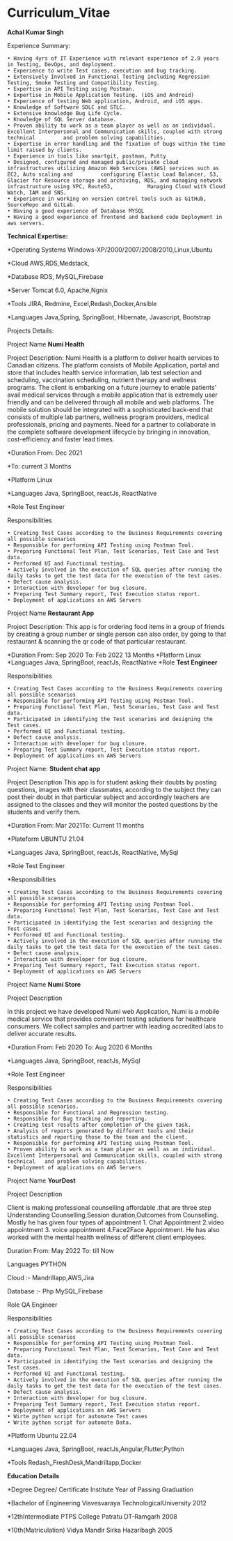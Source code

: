 # Curriculum_Vitae
**Achal Kumar Singh**

Experience Summary:

    • Having 4yrs of IT Experience with relevant experience of 2.9 years in Testing, DevOps, and deployment.    
    • Experience to write Test cases, execution and bug tracking.
    • Extensively Involved in Functional Testing including Regression Testing, Smoke Testing and Compatibility Testing.
    • Expertise in API Testing using Postman.
    • Expertise in Mobile Application Testing. (iOS and Android)
    • Experience of testing Web application, Android, and iOS apps.
    • Knowledge of Software SDLC and STLC.
    • Extensive knowledge Bug Life Cycle.
    • Knowledge of SQL Server database.
    • Proven ability to work as a team player as well as an individual. Excellent Interpersonal and Communication skills, coupled with strong technical         and problem solving capabilities.
    • Expertise in error handling and the fixation of bugs within the time limit raised by clients.
    • Experience in tools like smartgit, postman, Putty
    • Designed, configured and managed public/private cloud infrastructures utilizing Amazon Web Services (AWS) services such as EC2, Auto scaling and         configuring Elastic Load Balancer, S3, Glacier for Resource storage and archiving, RDS, and managing network infrastructure using VPC, Route53,           Managing Cloud with Cloud Watch, IAM and SNS.
    • Experience in working on version control tools such as GitHub, SourceRepo and GitLab.
    • Having a good experience of Database MYSQL
    • Having a good experience of frontend and backend code Deployment in aws servers.


**Technical Expertise:**


*Operating Systems                   Windows-XP/2000/2007/2008/2010,Linux,Ubuntu

*Cloud                               AWS,RDS,Medstack,

*Database                            RDS, MySQL,Firebase

*Server                             Tomcat 6.0, Apache,Ngnix

*Tools                              JIRA, Redmine, Excel,Redash,Docker,Ansible

*Languages                          Java,Spring, SpringBoot, Hibernate, Javascript, Bootstrap




Projects Details:

Project Name        **Numi Health**

Project Description:            Numi Health is a platform to deliver health services to Canadian citizens. The platform consists of Mobile Application, portal and store that includes health service information, lab test selection and scheduling, vaccination scheduling, nutrient therapy and wellness programs. The client is embarking on a future journey to enable patients' avail medical services through a mobile application that is extremely user friendly and can be delivered through all mobile and web platforms. The mobile solution should be integrated with a sophisticated back-end that consists of multiple lab partners, wellness program providers, medical professionals, pricing and payments. Need for a partner to collaborate in the complete software development lifecycle by bringing in innovation, cost-efficiency and faster lead times.


*Duration            From: Dec 2021

*To: current         3 Months

*Platform            Linux

*Languages           Java, SpringBoot, reactJs, ReactNative

*Role                Test Engineer

Responsibilities


    • Creating Test Cases according to the Business Requirements covering all possible scenarios 
    • Responsible for performing API Testing using Postman Tool. 
    • Preparing Functional Test Plan, Test Scenarios, Test Case and Test data. 
    • Performed UI and Functional testing. 
    • Actively involved in the execution of SQL queries after running the daily tasks to get the test data for the execution of the test cases. 
    • Defect cause analysis. 
    • Interaction with developer for bug closure. 
    • Preparing Test Summary report, Test Execution status report. 
    • Deployment of applications on AWS Servers 


Project Name    **Restaurant App**

Project Description:                This app is for ordering food items in a group of friends by creating a group number or single person can also order, by going to that restaurant & scanning the qr code of that particular restaurant.

*Duration            From: Sep 2020              To: Feb 2022            13 Months
*Platform            Linux 
*Languages           Java, SpringBoot, reactJs, ReactNative
*Role                **Test Engineer**


Responsibilities

    • Creating Test Cases according to the Business Requirements covering all possible scenarios 
    • Responsible for performing API Testing using Postman Tool. 
    • Preparing Functional Test Plan, Test Scenarios, Test Case and Test data. 
    • Participated in identifying the Test scenarios and designing the Test cases. 
    • Performed UI and Functional testing. 
    • Defect cause analysis. 
    • Interaction with developer for bug closure. 
    • Preparing Test Summary report, Test Execution status report. 
    • Deployment of applications on AWS Servers 

Project Name:        **Student chat app**

Project Description
This app is for student asking their doubts by posting questions, images with their classmates, according to the subject they can post their doubt in that particular subject and accordingly teachers are assigned to the classes and they will monitor the posted questions by the students and
verify them.

*Duration    From: Mar 2021To: Current  11 months

*Plateform    UBUNTU 21.04

*Languages   Java, SpringBoot, reactJs, ReactNative, MySql

*Role       Test Engineer

*Responsibilities

    • Creating Test Cases according to the Business Requirements covering all possible scenarios 
    • Responsible for performing API Testing using Postman Tool. 
    • Preparing Functional Test Plan, Test Scenarios, Test Case and Test data. 
    • Participated in identifying the Test scenarios and designing the Test cases. 
    • Performed UI and Functional testing. 
    • Actively involved in the execution of SQL queries after running the daily tasks to get the test data for the execution of the test cases. 
    • Defect cause analysis. 
    • Interaction with developer for bug closure. 
    • Preparing Test Summary report, Test Execution status report. 
    • Deployment of applications on AWS Servers 

Project Name    **Numi Store**

Project Description

In this project we have developed Numi web Application, Numi is a mobile medical service that provides convenient testing solutions for healthcare consumers. We collect samples and partner with leading accredited labs to deliver accurate results.

*Duration    From: Feb 2020      To: Aug 2020        6 Months

*Languages   Java, SpringBoot, reactJs, MySql

*Role        Test Engineer

Responsibilities

    • Creating Test Cases according to the Business Requirements covering all possible scenarios.
    • Responsible for Functional and Regression testing.
    • Responsible for Bug tracking and reporting.
    • Creating test results after completion of the given task.
    • Analysis of reports generated by different tools and their statistics and reporting those to the team and the client.
    • Responsible for performing API Testing using Postman Tool.
    • Proven ability to work as a team player as well as an individual. Excellent Interpersonal and Communication skills, coupled with strong technical   and problem solving capabilities.
    • Deployment of applications on AWS Servers


Project Name        **YourDost** 

Project Description

Client is making professional counselling affordable .that are three step Understanding Counselling,Session duration,Outcomes from Counselling. Mostly he has given four types of appointment 1. Chat Appointment 2.video appointment 3. voice appointment 4.Face2Face Appointment. He has also worked with the mental health wellness of different client employees.

Duration    From: May 2022          To: till Now

Languages   PYTHON

Cloud :-    Mandrillapp,AWS,Jira

Database :- Php MySQL,Firebase

Role        QA Engineer

Responsibilities

    • Creating Test Cases according to the Business Requirements covering all possible scenarios 
    • Responsible for performing API Testing using Postman Tool. 
    • Preparing Functional Test Plan, Test Scenarios, Test Case and Test data. 
    • Participated in identifying the Test scenarios and designing the Test cases. 
    • Performed UI and Functional testing. 
    • Actively involved in the execution of SQL queries after running the daily tasks to get the test data for the execution of the test cases. 
    • Defect cause analysis. 
    • Interaction with developer for bug closure. 
    • Preparing Test Summary report, Test Execution status report. 
    • Deployment of applications on AWS Servers
    • Wirte python script for automate Test cases
    • Write python script for automate Data.
    
*Platform        Ubuntu 22.04

*Languages       Java, SpringBoot, reactJs,Angular,Flutter,Python

*Tools           Redash,,FreshDesk,Mandrillapp,Docker



**Education Details**

*Degree Degree/                Certificate Institute                                Year of Passing   Graduation

*Bachelor of Engineering    Visvesvaraya TechnologicalUniversity                                 2012

*12thIntermediate           PTPS College Patratu DT-Ramgarh                                      2008

*10th(Matriculation)        Vidya Mandir Sirka Hazaribagh                                        2005


